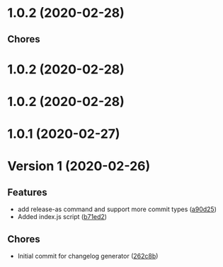 # 1.0.2 (2020-02-28)

## Chores

# 1.0.2 (2020-02-28)

# 1.0.2 (2020-02-28)

# 1.0.1 (2020-02-27)

# Version 1 (2020-02-26)

## Features
*   add release-as command and support more commit types ([a90d25](https://github.com/ursulacervantes/changelog/commit/a90d2520139d57a3a5abdcdcc86ddaabdc426f08))
* Added index.js script ([b71ed2](https://github.com/ursulacervantes/changelog/commit/b71ed2ec20c0fc479d7af92b59b70a1922a05898))

## Chores
* Initial commit for changelog generator ([262c8b](https://github.com/ursulacervantes/changelog/commit/262c8b49be861e96b9d320bea11fc1fee8ab0783))
